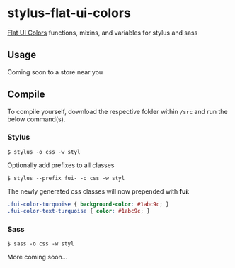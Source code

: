# stylus-flat-ui-colors
[Flat UI Colors](http://flatuicolors.com) functions, mixins, and variables for stylus and sass

## Usage
Coming soon to a store near you

## Compile
To compile yourself, download the respective folder within `/src` and run the below command(s).

### Stylus
```
$ stylus -o css -w styl
```

Optionally add prefixes to all classes

```
$ stylus --prefix fui- -o css -w styl
```

The newly generated css classes will now prepended with **fui**:

```css
.fui-color-turquoise { background-color: #1abc9c; }
.fui-color-text-turquoise { color: #1abc9c; }
```

### Sass

```shell
$ sass -o css -w styl
```
More coming soon...
